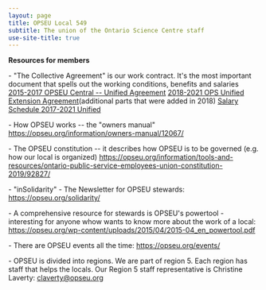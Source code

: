 ```yaml
---
layout: page
title: OPSEU Local 549
subtitle: The union of the Ontario Science Centre staff
use-site-title: true
---
```


**Resources for members**

- "The Collective Agreement" is our work contract. It's the most important document that spells out the working conditions, benefits and salaries
[2015-2017 OPSEU Central -- Unified Agreement](https://opseu.org/wp-content/uploads/2016/06/2015-2017_opseu_central_unified_agreement_-_final.pdf)
[2018-2021 OPS Unified Extension Agreement](https://opseu.org/wp-content/uploads/2018/05/2018-2021_ops_unified_extension_agreement.pdf)(additional parts that were added in 2018)
[Salary Schedule 2017-2021 Unified](https://opseu.org/wp-content/uploads/2019/05/copy_of_opseu_salary_schedule_2017-2021_unified_send.pdf)

- How OPSEU works -- the "owners manual"
<https://opseu.org/information/owners-manual/12067/>

- The OPSEU constitution -- it describes how OPSEU is to be governed (e.g. how our local is organized)
<https://opseu.org/information/tools-and-resources/ontario-public-service-employees-union-constitution-2019/92827/>

- "inSolidarity" - The Newsletter for OPSEU stewards:
<https://opseu.org/solidarity/>

- A comprehensive resource for stewards is OPSEU's powertool - interesting for anyone whow wants to know more about the work of a local:
<https://opseu.org/wp-content/uploads/2015/04/2015-04_en_powertool.pdf>


- There are OPSEU events all the time:
<https://opseu.org/events/>

- OPSEU is divided into regions. We are part of region 5. Each region has staff that helps the locals. Our Region 5 staff representative is Christine Laverty:
<claverty@opseu.org>
